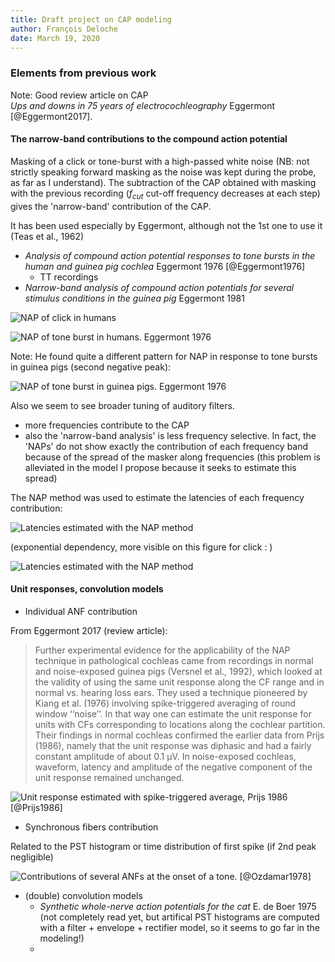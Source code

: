 ```yaml
---
title: Draft project on CAP modeling
author: François Deloche
date: March 19, 2020
---
```


### Elements from previous work


Note: Good review article on CAP  
*Ups and downs in 75 years of electrocochleography* Eggermont [@Eggermont2017].

#### The narrow-band contributions to the compound action potential

Masking of a click or tone-burst with a high-passed white noise (NB: not strictly speaking forward masking as the noise was kept during the probe, as far as I understand). The subtraction of the CAP obtained with masking with the previous recording ($f_{cut}$ cut-off frequency decreases at each step) gives the 'narrow-band' contribution of the CAP.


It has been used especially by Eggermont, although not the 1st one to use it (Teas et al., 1962)

* *Analysis of compound action potential responses to tone bursts in the human and guinea pig cochlea* Eggermont 1976 [@Eggermont1976]
  * TT recordings
* *Narrow-band analysis of compound action potentials for several stimulus conditions in the guinea pig* Eggermont 1981

![NAP of click in humans](./figures/NAP_click.png)





![NAP of tone burst in humans. Eggermont 1976](./figures/NAP_tone.png)



Note: He found quite a different pattern for NAP in response to tone bursts in guinea pigs (second negative peak):



![NAP of tone burst in guinea pigs. Eggermont 1976](./figures/NAP_tone_guinea.png)

 Also we seem to see broader tuning of auditory filters.

* more frequencies contribute to the CAP
*  also the 'narrow-band analysis' is less frequency selective. In fact, the 'NAPs' do not show exactly the contribution of each frequency band because of the spread of the masker along frequencies (this problem is alleviated in the model I propose because it seeks to estimate this spread) 





The NAP method was used to estimate the latencies of each frequency contribution:

![Latencies estimated with the NAP method](./figures/NAP_tone_latencies.png)



(exponential dependency, more visible on this figure for click : )



![Latencies estimated with the NAP method](./figures/NAP_click_latencies.png)



#### Unit responses, convolution models



* Individual ANF contribution

From Eggermont 2017 (review article):

> Further experimental evidence for the applicability of the NAP technique in pathological cochleas came from recordings in normal and noise-exposed guinea pigs (Versnel et al., 1992), which looked at the validity of using the same unit response along the CF range and in normal vs. hearing loss ears. They used a technique pioneered by Kiang et al. (1976) involving spike-triggered averaging of round window ‘‘noise’’. In that way one can estimate the unit response for units with CFs corresponding to locations along the cochlear partition. Their findings in normal cochleas confirmed the earlier data from Prijs (1986), namely that the unit response was diphasic and had a fairly constant amplitude of about 0.1 µV. In noise-exposed cochleas, waveform, latency and amplitude of the negative component of the unit response remained unchanged.

![Unit response estimated with spike-triggered average, Prijs 1986 [@Prijs1986] ](./figures/unit_response.png)



* Synchronous fibers contribution

Related to the PST histogram or time distribution of first spike (if 2nd peak negligible)

![Contributions of several ANFs at the onset of a tone. [@Ozdamar1978]](./figures/PST_tone.png)



* (double) convolution models
  * *Synthetic whole-nerve action potentials for the cat* E. de Boer 1975 (not completely read yet, but artifical PST histograms are computed with a filter + envelope + rectifier model, so it seems to go far in the modeling!)
  * 
